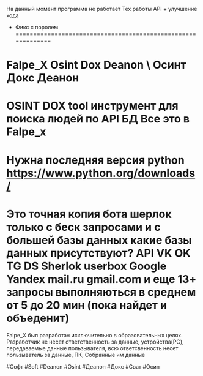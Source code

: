 На данный момент программа не работает
Тех работы API + улучшение кода
+ Фикс с поролем
=============================================================

# Falpe_X Osint Dox Deanon \ Осинт Докс Деанон
OSINT DOX tool инструмент для поиска людей по API БД  Все это в Falpe_x
=======================================================================
Нужна последняя версия python https://www.python.org/downloads/
=========================================================================
Это точная копия бота шерлок только с беск запросами и с большей базы данных 
какие базы данных присутствуют?
API 
VK OK TG DS Sherlok userbox Google Yandex mail.ru gmail.com и еще 13+
запросы выполняються в среднем от 5 до 20 мин (пока найдет и объеденит)
============================================================


Falpe_X был разработан исключительно в образовательных целях.
Разработчик не несет ответственность за данные, устройства(PC), передаваемые данные пользывателя,
всю ответсвенность несет пользыватель за данные, ПК, Собранные им данные

#Софт #Soft #Deanon #Osint #Деанон #Докс #Сват #Осин 
